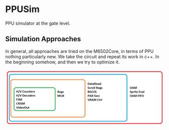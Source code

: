 # PPUSim

PPU simulator at the gate level.

## Simulation Approaches

In general, all approaches are tried on the M6502Core, in terms of PPU nothing particularly new. We take the circuit and repeat its work in c++. In the beginning somehow, and then we try to optimize it.

![ppu_layers](ppu_layers.png)
